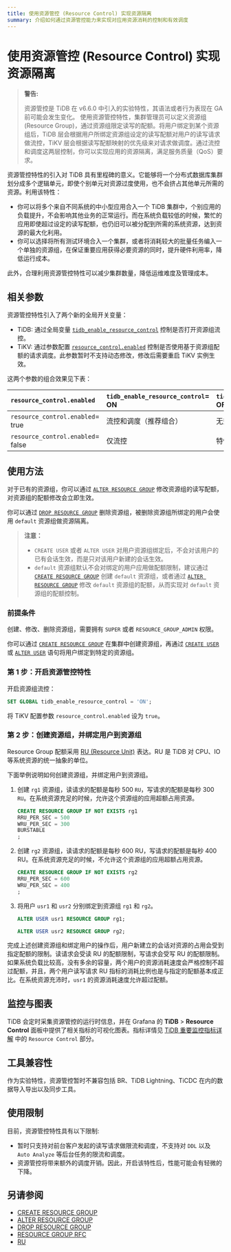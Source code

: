 ```yaml
---
title: 使用资源管控 (Resource Control) 实现资源隔离
summary: 介绍如何通过资源管控能力来实现对应用资源消耗的控制和有效调度
---
```


# 使用资源管控 (Resource Control) 实现资源隔离

> **警告:**
>
> 资源管控是 TiDB 在 v6.6.0 中引入的实验特性，其语法或者行为表现在 GA 前可能会发生变化。
使用资源管控特性，集群管理员可以定义资源组 (Resource Group)，通过资源组限定读写的配额。将用户绑定到某个资源组后，TiDB 层会根据用户所绑定资源组设定的读写配额对用户的读写请求做流控，TiKV 层会根据读写配额映射的优先级来对请求做调度。通过流控和调度这两层控制，你可以实现应用的资源隔离，满足服务质量（QoS）要求。

资源管控特性的引入对 TiDB 具有里程碑的意义。它能够将一个分布式数据库集群划分成多个逻辑单元，即使个别单元对资源过度使用，也不会挤占其他单元所需的资源。利用该特性：

- 你可以将多个来自不同系统的中小型应用合入一个 TiDB 集群中，个别应用的负载提升，不会影响其他业务的正常运行。而在系统负载较低的时候，繁忙的应用即使超过设定的读写配额，也仍旧可以被分配到所需的系统资源，达到资源的最大化利用。
- 你可以选择将所有测试环境合入一个集群，或者将消耗较大的批量任务编入一个单独的资源组，在保证重要应用获得必要资源的同时，提升硬件利用率，降低运行成本。

此外，合理利用资源管控特性可以减少集群数量，降低运维难度及管理成本。

## 相关参数

资源管控特性引入了两个新的全局开关变量：

* TiDB: 通过全局变量 [`tidb_enable_resource_control`](/system-variables.md#tidb-tidb_enable_resource_control) 控制是否打开资源组流控。
* TiKV: 通过参数配置 [`resource_control.enabled`](/tikv-configuration-file.md#resource_control) 控制是否使用基于资源组配额的请求调度。此参数暂时不支持动态修改，修改后需要重启 TiKV 实例生效。

这两个参数的组合效果见下表：

| `resource_control.enabled`  | `tidb_enable_resource_control`= ON   | `tidb_enable_resource_control`= OFF  |
|:----------------------------|:-------------------------------------|:------------------------------------|
| `resource_control.enabled`= true  |  流控和调度（推荐组合）            | 无效配置                         |  
| `resource_control.enabled`= false |  仅流控                         |  特性被关闭                   |

## 使用方法

对于已有的资源组，你可以通过 [`ALTER RESOURCE GROUP`](/sql-statements/sql-statement-alter-resource-group.md) 修改资源组的读写配额，对资源组的配额修改会立即生效。

你可以通过 [`DROP RESOURCE GROUP`](/sql-statements/sql-statement-drop-resource-group.md) 删除资源组，被删除资源组所绑定的用户会使用 `default` 资源组做资源隔离。

> **注意：**
> 
> - `CREATE USER` 或者 `ALTER USER` 对用户资源组绑定后，不会对该用户的已有会话生效，而是只对该用户新建的会话生效。
> - `default` 资源组默认不会对绑定的用户应用做配额限制，建议通过 [`CREATE RESOURCE GROUP`](/sql-statements/sql-statement-create-resource-group.md) 创建 `default` 资源组，或者通过 [`ALTER RESOURCE GROUP`](/sql-statements/sql-statement-alter-resource-group.md) 修改 `default` 资源组的配额，从而实现对 `default` 资源组的配额控制。

### 前提条件

创建、修改、删除资源组，需要拥有 `SUPER` 或者 `RESOURCE_GROUP_ADMIN` 权限。

你可以通过 [`CREATE RESOURCE GROUP`](/sql-statements/sql-statement-create-resource-group.md) 在集群中创建资源组，再通过 [`CREATE USER`](/sql-statements/sql-statement-create-user.md) 或 [`ALTER USER`](/sql-statements/sql-statement-alter-user.md) 语句将用户绑定到特定的资源组。

### 第 1 步：开启资源管控特性

开启资源组流控：

```sql
SET GLOBAL tidb_enable_resource_control = 'ON';
```

将 TiKV 配置参数 `resource_control.enabled` 设为 `true`。

### 第 2 步：创建资源组，并绑定用户到资源组

Resource Group 配额采用 [RU (Resource Unit)](/tidb-RU.md) 表达。RU 是 TiDB 对 CPU、IO 等系统资源的统一抽象的单位。

下面举例说明如何创建资源组，并绑定用户到资源组。

1. 创建 `rg1` 资源组，读请求的配额是每秒 500 `RU`，写请求的配额是每秒 300 `RU`。在系统资源充足的时候，允许这个资源组的应用超额占用资源。

    ```sql
    CREATE RESOURCE GROUP IF NOT EXISTS rg1
    RRU_PER_SEC = 500
    WRU_PER_SEC = 300
    BURSTABLE
    ;
    ```

2. 创建 `rg2` 资源组，读请求的配额是每秒 600 RU，写请求的配额是每秒 400 RU。在系统资源充足的时候，不允许这个资源组的应用超额占用资源。

    ```sql
    CREATE RESOURCE GROUP IF NOT EXISTS rg2
    RRU_PER_SEC = 600
    WRU_PER_SEC = 400
    ;
    ```

3. 将用户 `usr1` 和 `usr2` 分别绑定到资源组 `rg1` 和 `rg2`。

    ```sql
    ALTER USER usr1 RESOURCE GROUP rg1;
    ```

    ```sql
    ALTER USER usr2 RESOURCE GROUP rg2;
    ```

完成上述创建资源组和绑定用户的操作后，用户新建立的会话对资源的占用会受到指定配额的限制。读请求会受读 RU 的配额限制，写请求会受写 RU 的配额限制。如果系统负载比较高，没有多余的容量，两个用户的资源消耗速度会严格控制不超过配额，并且，两个用户读写请求 RU 指标的消耗比例也是与指定的配额基本成正比。在系统资源充沛时，`usr1` 的资源消耗速度允许超过配额。

## 监控与图表

TiDB 会定时采集资源管控的运行时信息，并在 Grafana 的 **TiDB** > **Resource Control** 面板中提供了相关指标的可视化图表。指标详情见 [TiDB 重要监控指标详解](/grafana-tidb-dashboard.md) 中的 `Resource Control` 部分。

## 工具兼容性

作为实验特性，资源管控暂时不兼容包括 BR、TiDB Lightning、TiCDC 在内的数据导入导出以及同步工具。

## 使用限制

目前，资源管控特性具有以下限制:

* 暂时只支持对前台客户发起的读写请求做限流和调度，不支持对 `DDL` 以及 `Auto Analyze` 等后台任务的限流和调度。
* 资源管控将带来额外的调度开销。因此，开启该特性后，性能可能会有轻微的下降。

## 另请参阅

* [CREATE RESOURCE GROUP](/sql-statements/sql-statement-create-resource-group.md)
* [ALTER RESOURCE GROUP](/sql-statements/sql-statement-alter-resource-group.md)
* [DROP RESOURCE GROUP](/sql-statements/sql-statement-drop-resource-group.md)
* [RESOURCE GROUP RFC](https://docs.google.com/document/d/1sV5EVv8Cdpc6aBCDihc2akpE0iuantPf/)
* [RU](/tidb-RU.md)